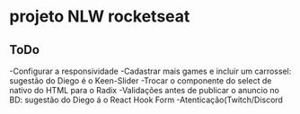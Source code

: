 # projeto NLW rocketseat

## ToDo  
  
  -Configurar a responsividade
  -Cadastrar mais games e incluir um carrossel: sugestão do Diego é o Keen-Slider 
  -Trocar o componente do select de nativo do HTML para o Radix
  -Validações antes de publicar o anuncio no BD: sugestão do Diego á o React Hook Form 
  -Atenticação(Twitch/Discord
